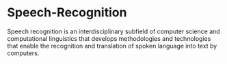 # Speech-Recognition
Speech recognition is an interdisciplinary subfield of computer science and computational linguistics that develops methodologies and technologies that enable the recognition and translation of spoken language into text by computers.

